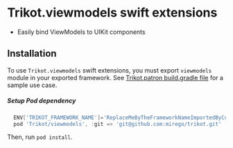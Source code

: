 # Trikot.viewmodels swift extensions

- Easily bind ViewModels to UIKit components

## Installation
To use `Trikot.viewmodels` swift extensions, you must export `viewmodels` module in your exported framework. See [Trikot.patron build.gradle file](https://github.com/mirego/trikot.patron/blob/master/common/build.gradle.kts) for a sample use case.

##### Setup Pod dependency
```groovy
  ENV['TRIKOT_FRAMEWORK_NAME']='ReplaceMeByTheFrameworkNameImportedByCocoaPods'
  pod 'Trikot/viewmodels', :git => 'git@github.com:mirego/trikot.git'
```
Then, run `pod install`.
